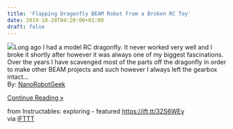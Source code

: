 ```yaml
---
title: 'Flapping Dragonfly BEAM Robot From a Broken RC Toy'
date: 2019-10-28T04:20:00+01:00
draft: false
---
```


[![](https://content.instructables.com/FPV/65CD/K276D3BV/FPV65CDK276D3BV.SMALL.jpg)](https://www.instructables.com/id/Flapping-Dragonfly-BEAM-Robot-From-a-Broke-RC-Toy/)Long ago I had a model RC dragonfly. It never worked very well and I broke it shortly after however it was always one of my biggest fascinations. Over the years I have scavenged most of the parts off the dragonfly in order to make other BEAM projects and such however I always left the gearbox intact...  
By: [NanoRobotGeek](https://www.instructables.com/member/NanoRobotGeek/)  
  
[Continue Reading »](https://www.instructables.com/id/Flapping-Dragonfly-BEAM-Robot-From-a-Broke-RC-Toy/)  
  
from Instructables: exploring - featured https://ift.tt/32S6WEy  
via [IFTTT](https://ifttt.com/?ref=da&site=blogger)